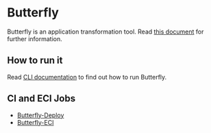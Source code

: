 # Butterfly

Butterfly is an application transformation tool. Read [this document](https://engineering.paypalcorp.com/confluence/x/1XBiE) for further information.

## How to run it

Read [CLI documentation](butterfly-cli/README.md) to find out how to run Butterfly.

## CI and ECI Jobs

- [Butterfly-Deploy](https://ci.paypalcorp.com/Butterfly-CI-8588/job/Butterfly-Deploy/)
- [Butterfly-ECI](https://ci.paypalcorp.com/Butterfly-ECI-Job-3315/)
